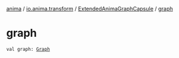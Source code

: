 [anima](../../index.md) / [io.anima.transform](../index.md) / [ExtendedAnimaGraphCapsule](index.md) / [graph](./graph.md)

# graph

`val graph: `[`Graph`](../../io.anima.graph/-graph/index.md)